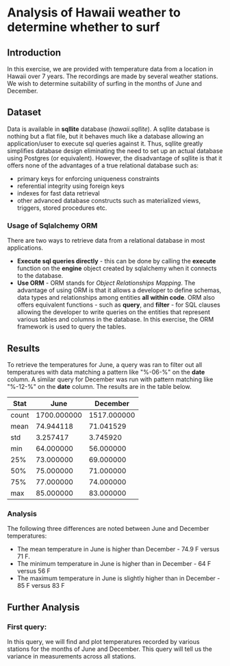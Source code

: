 # Analysis of Hawaii weather to determine whether to surf

## Introduction

In this exercise, we are provided with temperature data from a location in Hawaii over 7 years. The recordings are made by several weather stations. We wish to determine suitability of surfing in the months of June and December.

## Dataset

Data is available in **sqllite** database (*hawaii.sqllite*). A sqllite database is nothing but a flat file, but it behaves much like a database allowing an application/user to execute sql queries against it. Thus, sqllite greatly simplifies database design eliminating the need to set up an actual database using Postgres (or equivalent). However, the disadvantage of sqllite is that it offers none of the advantages of a true relational database such as:
* primary keys for enforcing uniqueness constraints
* referential integrity using foreign keys
* indexes for fast data retrieval
* other advanced database constructs such as materialized views, triggers, stored procedures etc.

### Usage of Sqlalchemy ORM

There are two ways to retrieve data from a relational database in most applications.
* **Execute sql queries directly** - this can be done by calling the **execute** function on the **engine** object created by sqlalchemy when it connects to the database.
* **Use ORM** - ORM stands for *Object Relationships Mapping*. The advantage of using ORM is that it allows a developer to define schemas, data types and relationships among entities **all within code**. ORM also offers equivalent functions - such as **query**, and **filter** - for SQL clauses allowing the developer to write queries on the entities that represent various tables and columns in the database. In this exercise, the ORM framework is used to query the tables.

## Results

To retrieve the temperatures for June, a query was ran to filter out all temperatures with data matching a pattern like "%-06-%" on the **date** column. A similar query for December was run with pattern matching like "%-12-%" on the **date** column. The results are in the table below.

| Stat  | June       | December |
| ----- | ---------- | ---------|
| count	| 1700.000000 | 1517.000000 |
|mean |	74.944118 | 71.041529 |
|std |	3.257417 | 3.745920 |
|min |	64.000000 | 56.000000 |
|25% |	73.000000 | 69.000000 |
|50% |	75.000000 | 71.000000 |
|75% |	77.000000 | 74.000000 |
|max |	85.000000 | 83.000000 |	

### Analysis

The following three differences are noted between June and December temperatures:

* The mean temperature in June is higher than December - 74.9 F versus 71 F.
* The minimum temperature in June is higher than in December - 64 F versus 56 F
* The maximum temperature in June is slightly higher than in December - 85 F versus 83 F

## Further Analysis

### First query:

In this query, we will find and plot temperatures recorded by various stations for the months of June and December. This query will tell us the variance in measurements across all stations.
